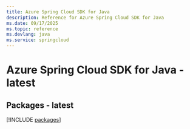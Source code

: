 ```yaml
---
title: Azure Spring Cloud SDK for Java
description: Reference for Azure Spring Cloud SDK for Java
ms.date: 09/17/2025
ms.topic: reference
ms.devlang: java
ms.service: springcloud
---
```

# Azure Spring Cloud SDK for Java - latest
## Packages - latest
[!INCLUDE [packages](spring-cloud-index.md)]